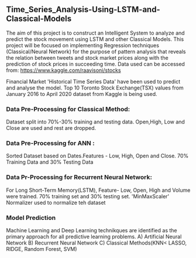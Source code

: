 ## Time_Series_Analysis-Using-LSTM-and-Classical-Models
The aim of this project is to construct an Intelligent System to analyze and predict the stock movement using LSTM and other Classical Models. This project will be focused on implementing Regression techniques (Classical/Neural Network) for the purpose of pattern analysis that reveals the relation between tweets and stock market prices along with the prediction of stock prices in succeeding time.
Data used can be accessed from: https://www.kaggle.com/raavisoni/stocks

Financial Market 'Historical Time Series Data' have been used to predict and analyse the model.
Top 10 Toronto Stock Exchange(TSX) values from January 2016 to April 2020 dataset from Kaggle is being used.
### Data Pre-Processing for Classical Method:
Dataset split into 70%-30% training and testing data. Open,High, Low and Close are used and rest are dropped.

### Data Pre-Processing for ANN :
Sorted Dataset based on Dates.Features - Low, High, Open and Close. 70% Training Data and 30% Testing Data

### Data Pr-Processing for Recurrent Neural Network: 
For Long Short-Term Memory(LSTM), Feature- Low, Open, High and Volume were trained. 70% training set and 30% testing set. 'MinMaxScaler' Normalizer  used to normalize teh dataset

### Model Prediction
Machine Learning and Deep Learning technikques are identified as the primary approach for all predictive learning problems. 
A) Artificial Neural Network
B) Recurrent Neural Network
C) Classical Methods(KNN< LASSO, RIDGE, Random Forest, SVM)

